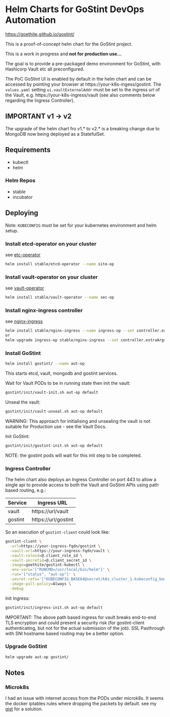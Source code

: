 # Helm Charts for GoStint DevOps Automation

https://goethite.github.io/gostint/

This is a proof-of-concept helm chart for the GoStint project.

This is a work in progress and __not for production use...__

The goal is to provide a pre-packaged demo environment for GoStint, with
Hashicorp Vault etc all preconfigured.

The PoC GoStint UI is enabled by default in the helm chart and can be accessed
by pointing your browser at https://your-k8s-ingess/gostint.
The `values.yaml` setting `ui.vaultExternalAddr` must be set to the ingress
url of the Vault, e.g. https://your-k8s-ingress/vault (see also comments
below regarding the Ingress Controller).

## IMPORTANT v1 -> v2
The upgrade of the helm chart fro v1.* to v2.* is a breaking change due to
MongoDB now being deployed as a StatefulSet.

## Requirements
* kubectl
* helm

### Helm Repos
* stable
* incubator

## Deploying
Note: `KUBECONFIG` must be set for your kubernetes environment and helm setup.

### Install etcd-operator on your cluster
see [etc-operator](https://github.com/helm/charts/tree/master/stable/etcd-operator)
```bash
helm install stable/etcd-operator --name site-op
```

### Install vault-operator on your cluster
see [vault-operator](https://github.com/helm/charts/tree/master/stable/vault-operator)
```bash
helm install stable/vault-operator --name sec-op
```

### Install nginx-ingress controller
see [nginx-ingress](https://github.com/helm/charts/tree/master/stable/nginx-ingress)
```bash
helm install stable/nginx-ingress --name ingress-op --set controller.extraArgs.v=2
or
helm upgrade ingress-op stable/nginx-ingress --set controller.extraArgs.v=2
```

### Install GoStint
```bash
helm install gostint/ --name aut-op
```
This starts etcd, vault, mongodb and gostint services.

Wait for Vault PODs to be in running state then Init the vault:
```bash
gostint/init/vault-init.sh aut-op default
```

Unseal the vault:
```bash
gostint/init/vault-unseal.sh aut-op default
```
WARNING: This approach for initialising and unsealing the vault is
not suitable for Production use - see the Vault Docs.

Init GoStint:
```bash
gostint/init/gostint-init.sh aut-op default
```
NOTE: the gostint pods will wait for this init step to be completed.

### Ingress Controller
The helm chart also deploys an Ingress Controller on port 443 to allow a single
api to provide access to both the Vault and GoStint APIs using path based routing,
e.g.:

Service | Ingress URL
------- | -----------
vault   | https://url/vault
gostint | https://url/gostint

So an execution of `gostint-client` could look like:
```bash
gostint-client \
  -url=https://your-ingress-fqdn/gostint \
  -vault-url=https://your-ingress-fqdn/vault \
  -vault-roleid=@.client_role_id \
  -vault-secretid=@.client_secret_id \
  -image=goethite/gostint-kubectl \
  -env-vars='["RUNCMD=/usr/local/bin/helm"]' \
  -run='["status", "aut-op"]' \
  -secret-refs='["KUBECONFIG_BASE64@secret/k8s_cluster_1.kubeconfig_base64"]' \
  -image-pull-policy=Always \
  -debug
```

Init Ingress:
```bash
gostint/init/ingress-init.sh aut-op default
```

IMPORTANT: The above path based ingress for vault breaks end-to-end TLS
encryption and could present a security risk (for gostint-client authenticating,
but not for the actual submission of the job).  SSL Pasthrough with SNI
hostname based routing may be a better option.

### Upgrade GoStint
```bash
helm upgrade aut-op gostint/
```

## Notes

### Microk8s
I had an issue with internet access from the PODs under microk8s.  It seems the
docker iptables rules where dropping the packets by default.
see my [gist](https://gist.github.com/gbevan/8a0a786cfc2728cd2998f868b0ff5b72)
for a solution.
